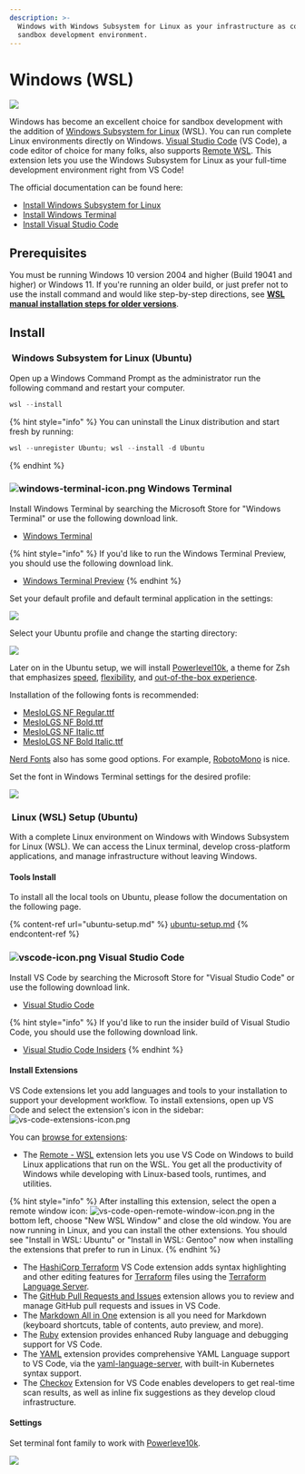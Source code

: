 ```yaml
---
description: >-
  Windows with Windows Subsystem for Linux as your infrastructure as code (IaC)
  sandbox development environment.
---
```


# Windows (WSL)

![](../.gitbook/assets/windows-11-logo.svg)

Windows has become an excellent choice for sandbox development with the addition of [Windows Subsystem for Linux](https://docs.microsoft.com/en-us/windows/wsl/install) (WSL). You can run complete Linux environments directly on Windows. [Visual Studio Code](https://code.visualstudio.com) (VS Code), a code editor of choice for many folks, also supports [Remote WSL](https://marketplace.visualstudio.com/items?itemName=ms-vscode-remote.remote-wsl). This extension lets you use the Windows Subsystem for Linux as your full-time development environment right from VS Code!

The official documentation can be found here:

* [Install Windows Subsystem for Linux](https://docs.microsoft.com/en-us/windows/wsl/install)
* [Install Windows Terminal](https://docs.microsoft.com/en-us/windows/terminal/install)
* [Install Visual Studio Code](https://code.visualstudio.com/docs/setup/windows)

## Prerequisites <a href="#prerequisites" id="prerequisites"></a>

You must be running Windows 10 version 2004 and higher (Build 19041 and higher) or Windows 11. If you're running an older build, or just prefer not to use the install command and would like step-by-step directions, see [**WSL manual installation steps for older versions**](https://docs.microsoft.com/en-us/windows/wsl/install-manual).

## Install

### <img src="../.gitbook/assets/linux-icon.png" alt="" data-size="line"> Windows Subsystem for Linux (Ubuntu)

Open up a Windows Command Prompt as the administrator run the following command and restart your computer.

```powershell
wsl --install
```

{% hint style="info" %}
You can uninstall the Linux distribution and start fresh by running:

```powershell
wsl --unregister Ubuntu; wsl --install -d Ubuntu
```
{% endhint %}

### <img src="../.gitbook/assets/windows-terminal-icon.png" alt="windows-terminal-icon.png" data-size="line"> Windows Terminal

Install Windows Terminal by searching the Microsoft Store for "Windows Terminal" or use the following download link.

* [Windows Terminal](https://www.microsoft.com/store/productId/9N0DX20HK701)

{% hint style="info" %}
If you'd like to run the Windows Terminal Preview, you should use the following download link.

* [Windows Terminal Preview](https://www.microsoft.com/store/productId/9N8G5RFZ9XK3)
{% endhint %}

Set your default profile and default terminal application in the settings:

![](../.gitbook/assets/windows-terminal-default-profile-terminal.png)

Select your Ubuntu profile and change the starting directory:

![](../.gitbook/assets/windows-terminal-starting-directory.png)

Later on in the Ubuntu setup, we will install [Powerlevel10k](https://github.com/romkatv/powerlevel10k), a theme for Zsh that emphasizes [speed](https://github.com/romkatv/powerlevel10k#uncompromising-performance), [flexibility](https://github.com/romkatv/powerlevel10k#extremely-customizable), and [out-of-the-box experience](https://github.com/romkatv/powerlevel10k#configuration-wizard).

Installation of the following fonts is recommended:

* [MesloLGS NF Regular.ttf](https://github.com/romkatv/powerlevel10k-media/raw/master/MesloLGS%20NF%20Regular.ttf)
* [MesloLGS NF Bold.ttf](https://github.com/romkatv/powerlevel10k-media/raw/master/MesloLGS%20NF%20Bold.ttf)
* [MesloLGS NF Italic.ttf](https://github.com/romkatv/powerlevel10k-media/raw/master/MesloLGS%20NF%20Italic.ttf)
* [MesloLGS NF Bold Italic.ttf](https://github.com/romkatv/powerlevel10k-media/raw/master/MesloLGS%20NF%20Bold%20Italic.ttf)

[Nerd Fonts](https://www.nerdfonts.com) also has some good options. For example, [RobotoMono](https://github.com/ryanoasis/nerd-fonts/releases/download/v2.1.0/RobotoMono.zip) is nice.

Set the font in Windows Terminal settings for the desired profile:

![](../.gitbook/assets/windows-terminal-font-meslolgs-nf.png)

### <img src="../.gitbook/assets/linux-icon.png" alt="" data-size="line"> Linux (WSL) Setup (Ubuntu)

With a complete Linux environment on Windows with Windows Subsystem for Linux (WSL). We can access the Linux terminal, develop cross-platform applications, and manage infrastructure without leaving Windows.

#### Tools Install

To install all the local tools on Ubuntu, please follow the documentation on the following page.

{% content-ref url="ubuntu-setup.md" %}
[ubuntu-setup.md](ubuntu-setup.md)
{% endcontent-ref %}

### <img src="../.gitbook/assets/vscode-icon.png" alt="vscode-icon.png" data-size="line"> Visual Studio Code

Install VS Code by searching the Microsoft Store for "Visual Studio Code" or use the following download link.

* [Visual Studio Code](https://code.visualstudio.com/download)

{% hint style="info" %}
If you'd like to run the insider build of Visual Studio Code, you should use the following download link.

* [Visual Studio Code Insiders](https://code.visualstudio.com/insiders)
{% endhint %}

#### Install Extensions

VS Code extensions let you add languages and tools to your installation to support your development workflow. To install extensions, open up VS Code and select the extension's icon in the sidebar: ![vs-code-extensions-icon.png](../.gitbook/assets/vs-code-extensions-icon.png)

You can [browse for extensions](https://code.visualstudio.com/docs/editor/extension-marketplace#\_browse-for-extensions):

* The [Remote - WSL](https://marketplace.visualstudio.com/items?itemName=ms-vscode-remote.remote-wsl) extension lets you use VS Code on Windows to build Linux applications that run on the WSL. You get all the productivity of Windows while developing with Linux-based tools, runtimes, and utilities.

{% hint style="info" %}
After installing this extension, select the open a remote window icon: ![vs-code-open-remote-window-icon.png](../.gitbook/assets/vs-code-open-remote-window-icon.png) in the bottom left, choose "New WSL Window" and close the old window. You are now running in Linux, and you can install the other extensions. You should see "Install in WSL: Ubuntu" or "Install in WSL: Gentoo" now when installing the extensions that prefer to run in Linux.
{% endhint %}

* The [HashiCorp Terraform](https://marketplace.visualstudio.com/items?itemName=HashiCorp.terraform) VS Code extension adds syntax highlighting and other editing features for [Terraform](https://www.terraform.io) files using the [Terraform Language Server](https://github.com/hashicorp/terraform-ls).
* The [GitHub Pull Requests and Issues](https://marketplace.visualstudio.com/items?itemName=GitHub.vscode-pull-request-github) extension allows you to review and manage GitHub pull requests and issues in VS Code.
* The [Markdown All in One](https://marketplace.visualstudio.com/items?itemName=yzhang.markdown-all-in-one) extension is all you need for Markdown (keyboard shortcuts, table of contents, auto preview, and more).
* The [Ruby](https://marketplace.visualstudio.com/items?itemName=rebornix.Ruby) extension provides enhanced Ruby language and debugging support for VS Code.
* The [YAML](https://marketplace.visualstudio.com/items?itemName=redhat.vscode-yaml) extension provides comprehensive YAML Language support to VS Code, via the [yaml-language-server](https://github.com/redhat-developer/yaml-language-server), with built-in Kubernetes syntax support.
* The [Checkov](https://marketplace.visualstudio.com/items?itemName=Bridgecrew.checkov) Extension for VS Code enables developers to get real-time scan results, as well as inline fix suggestions as they develop cloud infrastructure.

#### Settings

Set terminal font family to work with [Powerleve10k](https://github.com/romkatv/powerlevel10k).

![](../.gitbook/assets/vscode-terminal-font-settings.png)
